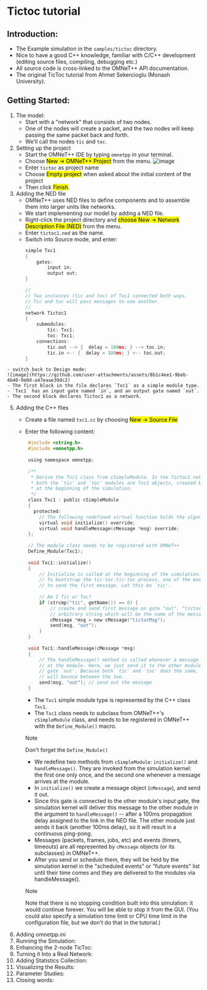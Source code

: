 # Tictoc tutorial
## Introduction:
   - The Example simulation in the `samples/tictoc` directory.
   - Nice to have a good C++ knowledge,  familiar with C/C++ development (editing source files, compiling, debugging etc.)
   - All source code is cross-linked to the OMNeT++ API documentation.
   - The original TicToc tutorial from Ahmet Sekercioglu (Monash University).
## Getting Started:
   1. The model:
      - Start with a "network" that consists of two nodes.
      - One of the nodes will create a packet, and the two nodes will keep passing the same packet back and forth.
      - We'll call the nodes `tic` and `toc`.
   2. Setting up the project
      - Start the OMNeT++ IDE by typing `omnetpp` in your terminal.
      - Choose <mark>New -> OMNeT++ Project</mark> from the menu.
      ![image](https://github.com/user-attachments/assets/96bc4e55-504c-41aa-90c7-0d1d29a67da3)
      - Enter `tictoc` as project name 
      - Choose <mark>Empty project</mark> when asked about the initial content of the project
      - Then click <mark>Finish</mark>.
   3. Adding the NED file
      - OMNeT++ uses NED files to define components and to assemble them into larger units like networks.
      - We start implementing our model by adding a NED file.
      - Right-click the project directory and <mark>choose New -> Network Description File (NED)</mark> from the menu.
      - Enter `tictoc1.ned` as the name.
      - Switch into Source mode, and enter:
        ``` c
        simple Txc1
        {
            gates:
                input in;
                output out;
        }
        
        //
        // Two instances (tic and toc) of Txc1 connected both ways.
        // Tic and toc will pass messages to one another.
        //
        network Tictoc1
        {
            submodules:
                tic: Txc1;
                toc: Txc1;
            connections:
                tic.out --> {  delay = 100ms; } --> toc.in;
                tic.in <-- {  delay = 100ms; } <-- toc.out;
        }
        ```
    - switch back to Design mode:
    ![image](https://github.com/user-attachments/assets/8b1c4ee1-9beb-4b40-9e0d-a47eaae39dc2)
    - The first block in the file declares `Txc1` as a simple module type.
    - `Txc1` has an input gate named `in`, and an output gate named `out`.
    - The second block declares Tictoc1 as a network.
    
   5. Adding the C++ files
      - Create a file named `txc1.cc` by choosing <mark>New -> Source File</mark>
      - Enter the following content:
        ```C
         #include <string.h>
         #include <omnetpp.h>
         
         using namespace omnetpp;
         
         /**
          * Derive the Txc1 class from cSimpleModule. In the Tictoc1 network,
          * both the `tic' and `toc' modules are Txc1 objects, created by OMNeT++
          * at the beginning of the simulation.
          */
         class Txc1 : public cSimpleModule
         {
           protected:
             // The following redefined virtual function holds the algorithm.
             virtual void initialize() override;
             virtual void handleMessage(cMessage *msg) override;
         };
         
         // The module class needs to be registered with OMNeT++
         Define_Module(Txc1);
         
         void Txc1::initialize()
         {
             // Initialize is called at the beginning of the simulation.
             // To bootstrap the tic-toc-tic-toc process, one of the modules needs
             // to send the first message. Let this be `tic'.
         
             // Am I Tic or Toc?
             if (strcmp("tic", getName()) == 0) {
                 // create and send first message on gate "out". "tictocMsg" is an
                 // arbitrary string which will be the name of the message object.
                 cMessage *msg = new cMessage("tictocMsg");
                 send(msg, "out");
             }
         }
         
         void Txc1::handleMessage(cMessage *msg)
         {
             // The handleMessage() method is called whenever a message arrives
             // at the module. Here, we just send it to the other module, through
             // gate `out'. Because both `tic' and `toc' does the same, the message
             // will bounce between the two.
             send(msg, "out"); // send out the message
         }
        ```
        - The `Txc1` simple module type is represented by the C++ class `Txc1`.
        - The `Txc1` class needs to subclass from OMNeT++'s `cSimpleModule` class, and needs to be registered in OMNeT++ with the `Define_Module()` macro.

         > [!NOTE]
         > Don't forget the `Define_Module()`
         
         - We redefine two methods from `cSimpleModule`: `initialize()` and `handleMessage()`. They are invoked from the simulation kernel: the first one only once, and the second one whenever a message arrives at the module.
         - In `initialize()` we create a message object (`cMessage`), and send it out.
         - Since this gate is connected to the other module's input gate, the simulation kernel will deliver this message to the other module in the argument to `handleMessage()` -- after a 100ms propagation delay assigned to the link in the NED file. The other module just sends it back (another 100ms delay), so it will result in a continuous ping-pong.
         - Messages (packets, frames, jobs, etc) and events (timers, timeouts) are all represented by `cMessage` objects (or its subclasses) in OMNeT++.
         - After you send or schedule them, they will be held by the simulation kernel in the "scheduled events" or "future events" list until their time comes and they are delivered to the modules via handleMessage().

         > [!NOTE]
         > Note that there is no stopping condition built into this simulation: it would continue forever. You will be able to stop it from the GUI. (You could also specify a simulation time limit or CPU time limit in the configuration file, but we don't do that in the tutorial.)
   7. Adding omnetpp.ini
8. Running the Simulation:
9. Enhancing the 2-node TicToc:
10. Turning it Into a Real Network:
11. Adding Statistics Collection:
12. Visualizing the Results: 
13. Parameter Studies:
14. Closing words:
